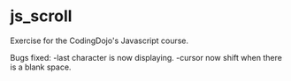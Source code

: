 js_scroll
=========

Exercise for the CodingDojo's Javascript course.  

Bugs fixed:
-last character is now displaying.
-cursor now shift when there is a blank space.